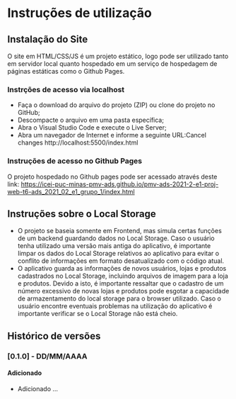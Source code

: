 # Instruções de utilização

## Instalação do Site

O site em HTML/CSS/JS é um projeto estático, logo pode ser utilizado tanto em servidor local quanto hospedado em um serviço de hospedagem de páginas estáticas como o Github Pages.

### Instrções de acesso via localhost
- Faça o download do arquivo do projeto (ZIP) ou clone do projeto no GitHub;
- Descompacte o arquivo em uma pasta específica;
- Abra o Visual Studio Code e execute o Live Server;
- Abra um navegador de Internet e informe a seguinte URL:Cancel changes http://localhost:5500/index.html

### Instruções de acesso no Github Pages
O projeto hospedado no Github pages pode ser acessado através deste link: 
https://icei-puc-minas-pmv-ads.github.io/pmv-ads-2021-2-e1-proj-web-t6-ads_2021_02_e1_grupo_1/index.html

## Instruções sobre o Local Storage
- O projeto se baseia somente em Frontend, mas simula certas funções de um backend guardando dados no Local Storage. Caso o usuário tenha utilizado uma versão mais antiga do aplicativo, é importante limpar os dados do Local Storage relativos ao aplicativo para evitar o conflito de informações em formato desatualizado com o código atual.
- O aplicativo guarda as informações de novos usuários, lojas e produtos cadastrados no Local Storage, incluindo arquivos de imagem para a loja e produtos. Devido a isto, é importante ressaltar que o cadastro de um número excessivo de novas lojas e produtos pode esgotar a capacidade de armazentamento do local storage para o browser utilizado. Caso o usuário encontre eventuais problemas na utilização do aplicativo é importante verificar se o Local Storage não está cheio.

## Histórico de versões

### [0.1.0] - DD/MM/AAAA
#### Adicionado
- Adicionado ...
